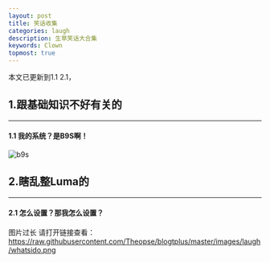 ```yaml
---
layout: post
title: 笑话收集
categories: laugh
description: 生草笑话大合集
keywords: Clown
topmost: true
---
```


本文已更新到1.1 2.1，

## 1.跟基础知识不好有关的

---

#### 1.1 我的系统？是B9S啊！

![b9s](https://raw.githubusercontent.com/Theopse/blogtplus/master/images/mysystemisb9s.png)

## 2.瞎乱整Luma的
---

#### 2.1 怎么设置？那我怎么设置？

图片过长 请打开链接查看：https://raw.githubusercontent.com/Theopse/blogtplus/master/images/laugh/whatsido.png
